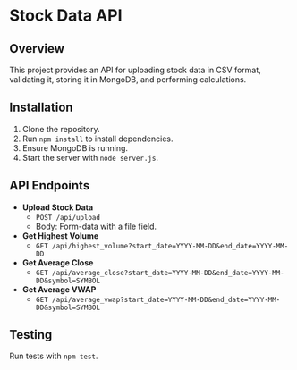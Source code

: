 # Stock Data API

## Overview

This project provides an API for uploading stock data in CSV format, validating it, storing it in MongoDB, and performing calculations.

## Installation

1. Clone the repository.
2. Run `npm install` to install dependencies.
3. Ensure MongoDB is running.
4. Start the server with `node server.js`.

## API Endpoints

- **Upload Stock Data**
  - `POST /api/upload`
  - Body: Form-data with a file field.
- **Get Highest Volume**
  - `GET /api/highest_volume?start_date=YYYY-MM-DD&end_date=YYYY-MM-DD`
- **Get Average Close**
  - `GET /api/average_close?start_date=YYYY-MM-DD&end_date=YYYY-MM-DD&symbol=SYMBOL`
- **Get Average VWAP**
  - `GET /api/average_vwap?start_date=YYYY-MM-DD&end_date=YYYY-MM-DD&symbol=SYMBOL`

## Testing

Run tests with `npm test`.
